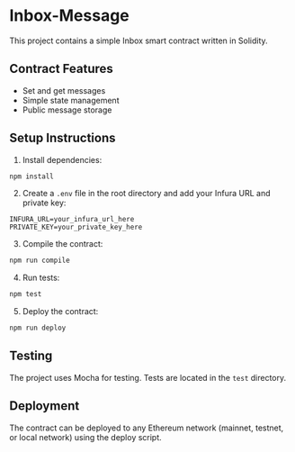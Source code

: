 # Inbox-Message

This project contains a simple Inbox smart contract written in Solidity.

## Contract Features

- Set and get messages
- Simple state management
- Public message storage

## Setup Instructions

1. Install dependencies:
```bash
npm install
```

2. Create a `.env` file in the root directory and add your Infura URL and private key:
```
INFURA_URL=your_infura_url_here
PRIVATE_KEY=your_private_key_here
```

3. Compile the contract:
```bash
npm run compile
```

4. Run tests:
```bash
npm test
```

5. Deploy the contract:
```bash
npm run deploy
```

## Testing

The project uses Mocha for testing. Tests are located in the `test` directory.

## Deployment

The contract can be deployed to any Ethereum network (mainnet, testnet, or local network) using the deploy script. 
